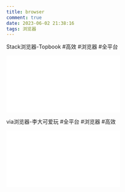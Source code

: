 ```yaml
---
title: browser
comment: true
date: 2023-06-02 21:38:16
tags: 浏览器
---
```

Stack浏览器-Topbook
 #高效 #浏览器 #全平台
<iframe src="//player.bilibili.com/player.html?aid=822580080&bvid=BV19g4y1H7rA&cid=1027889547&page=1" scrolling="no" border="0" frameborder="no" framespacing="0" allowfullscreen="true"> </iframe>

via浏览器-李大可爱玩
#全平台 #浏览器 #高效
<iframe src="//player.bilibili.com/player.html?aid=867804068&bvid=BV18V4y1o787&cid=1103913633&page=1" scrolling="no" border="0" frameborder="no" framespacing="0" allowfullscreen="true"> </iframe>